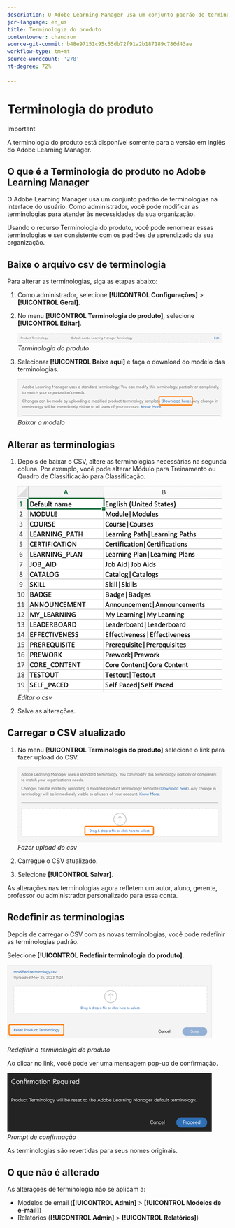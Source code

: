 ```yaml
---
description: O Adobe Learning Manager usa um conjunto padrão de terminologias na interface do usuário. Como administrador, você pode modificar as terminologias para atender às necessidades da sua organização.
jcr-language: en_us
title: Terminologia do produto
contentowner: chandrum
source-git-commit: b48e97151c95c55db72f91a2b187189c786d43ae
workflow-type: tm+mt
source-wordcount: '278'
ht-degree: 72%

---
```


# Terminologia do produto

>[!IMPORTANT]
>
>A terminologia do produto está disponível somente para a versão em inglês do Adobe Learning Manager.

## O que é a Terminologia do produto no Adobe Learning Manager

O Adobe Learning Manager usa um conjunto padrão de terminologias na interface do usuário. Como administrador, você pode modificar as terminologias para atender às necessidades da sua organização.

Usando o recurso Terminologia do produto, você pode renomear essas terminologias e ser consistente com os padrões de aprendizado da sua organização.

## Baixe o arquivo csv de terminologia

Para alterar as terminologias, siga as etapas abaixo:

1. Como administrador, selecione **[!UICONTROL Configurações]** > **[!UICONTROL Geral]**.
1. No menu **[!UICONTROL Terminologia do produto]**, selecione **[!UICONTROL Editar]**.

   ![](assets/product-terminology-settings.png)
   _Terminologia do produto_

1. Selecionar **[!UICONTROL Baixe aqui]** e faça o download do modelo das terminologias.

   ![](assets/download-here-pt.png)
   _Baixar o modelo_

## Alterar as terminologias

1. Depois de baixar o CSV, altere as terminologias necessárias na segunda coluna. Por exemplo, você pode alterar Módulo para Treinamento ou Quadro de Classificação para Classificação.

   ![](assets/csv-product-terminology.png)
   _Editar o csv_

1. Salve as alterações.

## Carregar o CSV atualizado

1. No menu **[!UICONTROL Terminologia do produto]** selecione o link para fazer upload do CSV.

   ![](assets/update-the-csv.png)
   _Fazer upload do csv_

1. Carregue o CSV atualizado.
1. Selecione **[!UICONTROL Salvar]**.

As alterações nas terminologias agora refletem um autor, aluno, gerente, professor ou administrador personalizado para essa conta.

## Redefinir as terminologias

Depois de carregar o CSV com as novas terminologias, você pode redefinir as terminologias padrão.

Selecione **[!UICONTROL Redefinir terminologia do produto]**.

![](assets/reset-the-terminology.png)

_Redefinir a terminologia do produto_

Ao clicar no link, você pode ver uma mensagem pop-up de confirmação.

![](assets/confirmation.png)
_Prompt de confirmação_

As terminologias são revertidas para seus nomes originais.

## O que não é alterado

As alterações de terminologia não se aplicam a:

* Modelos de email (**[!UICONTROL Admin]** > **[!UICONTROL Modelos de e-mail]**)
* Relatórios (**[!UICONTROL Admin]** > **[!UICONTROL Relatórios]**)

